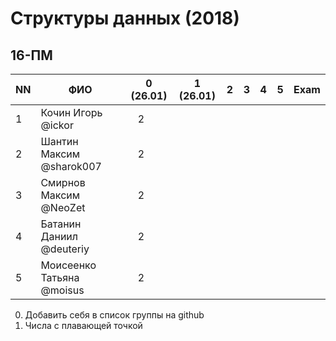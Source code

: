 # Структуры данных (2018)
## 16-ПМ

| NN  | ФИО                       | 0 (26.01)| 1 (26.01) | 2   | 3   | 4   | 5     | Exam  |
| --- | ------------------------- | -------- | --- | --- | --- | --- | --- | ----- |
| 1   | Кочин Игорь @ickor        |    2     |     |     |     |     |     |       |
| 2   | Шантин Максим @sharok007  |    2     |     |     |     |     |     |       |
| 3   | Смирнов Максим @NeoZet    |    2     |     |     |     |     |     |       |
| 4   | Батанин Даниил  @deuteriy |    2     |     |     |     |     |     |       |
| 5   | Моисеенко Татьяна @moisus |    2     |     |     |     |     |     |       |


0. Добавить себя в список группы на github
1. Числа с плавающей точкой
